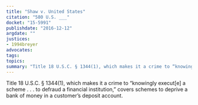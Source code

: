 ```yaml
---
title: "Shaw v. United States"
citation: "580 U.S. ___"
docket: "15-5991"
publishdate: "2016-12-12"
argdate: ""
justices:
- 1994breyer
advocates:
tags:
topics:
summary: "Title 18 U.S.C. § 1344(1), which makes it a crime to “knowingly execut[e] a scheme . . . to defraud a financial institution,” covers schemes to deprive a bank of money in a customer’s deposit account."
---
```

Title 18 U.S.C. § 1344(1), which makes it a crime to “knowingly execut[e] a scheme . . . to defraud a financial institution,” covers schemes to deprive a bank of money in a customer’s deposit account.

